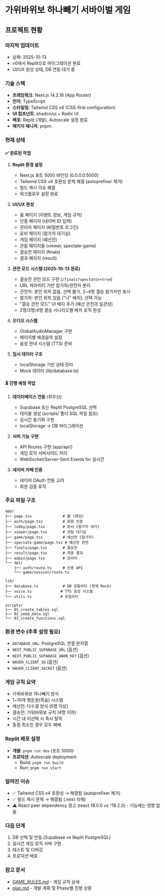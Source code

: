 # 가위바위보 하나빼기 서바이벌 게임

## 프로젝트 현황

### 마지막 업데이트
- 날짜: 2025-10-13
- v0에서 Replit으로 마이그레이션 완료
- UI/UX 완성 상태, DB 연동 대기 중

### 기술 스택
- **프레임워크**: Next.js 14.2.16 (App Router)
- **언어**: TypeScript
- **스타일링**: Tailwind CSS v4 (CSS-first configuration)
- **UI 컴포넌트**: shadcn/ui + Radix UI
- **배포**: Replit (개발), Autoscale 설정 완료
- **패키지 매니저**: pnpm

### 현재 상태

#### ✅ 완료된 작업
1. **Replit 환경 설정**
   - Next.js 포트 5000 바인딩 (0.0.0.0:5000)
   - Tailwind CSS v4 호환성 문제 해결 (autoprefixer 제거)
   - 빌드 캐시 이슈 해결
   - 워크플로우 설정 완료

2. **UI/UX 완성**
   - 홈 페이지 (이벤트 정보, 게임 규칙)
   - 인증 페이지 (네이버 ID 입력)
   - 관리자 페이지 (비밀번호 로그인)
   - 로비 페이지 (참가자 대기실)
   - 게임 페이지 (예선전)
   - 관람 페이지들 (viewer, spectate-game)
   - 결승전 페이지 (finals)
   - 결과 페이지 (result)

3. **관전 모드 시스템 (2025-10-13 완료)**
   - 결승전 관전 모드 구현 (`/finals?spectator=true`)
   - URL 파라미터 기반 참가자/관전자 분리
   - 관전자: 본인 위치 없음, 선택 불가, 2~4명 결승 참가자만 표시
   - 참가자: 본인 위치 있음 ("나" 배지), 선택 가능
   - "결승 관전 모드" UI 배지 추가 (예선 관전과 일관성)
   - 2명/3명/4명 결승 시나리오별 배치 로직 완성

4. **오디오 시스템**
   - GlobalAudioManager 구현
   - 페이지별 배경음악 설정
   - 음성 안내 시스템 (TTS) 준비

5. **임시 데이터 구조**
   - localStorage 기반 상태 관리
   - Mock 데이터 (lib/database.ts)

#### ⏳ 진행 예정 작업
1. **데이터베이스 연동** (최우선)
   - Supabase 또는 Replit PostgreSQL 선택
   - 테이블 생성 (scripts/ 폴더 SQL 파일 참조)
   - 실시간 동기화 구현
   - localStorage → DB 마이그레이션

2. **서버 기능 구현**
   - API Routes 구현 (app/api/)
   - 게임 로직 서버사이드 처리
   - WebSocket/Server-Sent Events for 실시간

3. **네이버 카페 인증**
   - 네이버 OAuth 연동 고려
   - 회원 검증 로직

### 주요 파일 구조

```
app/
├── page.tsx              # 홈 (랜딩)
├── auth/page.tsx         # 회원 인증
├── lobby/page.tsx        # 로비 (참가자 대기)
├── viewer/page.tsx       # 관람 대기실
├── game/page.tsx         # 예선전 (참가자)
├── spectate-game/page.tsx # 예선전 관전
├── finals/page.tsx       # 결승전
├── result/page.tsx       # 최종 결과
├── admin/page.tsx        # 관리자
└── api/
    ├── auth/route.ts     # 인증 API
    └── game/session/route.ts

lib/
├── database.ts           # DB 유틸리티 (현재 Mock)
├── voice.ts             # TTS 음성 시스템
└── utils.ts             # 유틸리티

scripts/
├── 01_create_tables.sql
├── 02_seed_data.sql
└── 03_create_functions.sql
```

### 환경 변수 (추후 설정 필요)
- `DATABASE_URL`: PostgreSQL 연결 문자열
- `NEXT_PUBLIC_SUPABASE_URL` (옵션)
- `NEXT_PUBLIC_SUPABASE_ANON_KEY` (옵션)
- `NAVER_CLIENT_ID` (옵션)
- `NAVER_CLIENT_SECRET` (옵션)

### 게임 규칙 요약
- 가위바위보 하나빼기 방식
- 1~10개 행운권(목숨) 시스템
- 예선전: 다수결 방식 (5명 이상)
- 결승전: 가위바위보 규칙 (4명 이하)
- 시간 내 미선택 시 즉시 탈락
- 동점 최소인 경우 모두 패배

### Replit 배포 설정
- **개발**: `pnpm run dev` (포트 5000)
- **프로덕션**: Autoscale deployment
  - Build: `pnpm run build`
  - Run: `pnpm run start`

### 알려진 이슈
- ✅ Tailwind CSS v4 호환성 → 해결됨 (autoprefixer 제거)
- ✅ 빌드 캐시 문제 → 해결됨 (.next 삭제)
- ⚠️ React peer dependency 경고 (react 18.0.0 vs ^18.2.0) - 기능에는 영향 없음

### 다음 단계
1. DB 선택 및 연동 (Supabase vs Replit PostgreSQL)
2. 실시간 게임 로직 서버 구현
3. 테스트 및 디버깅
4. 프로덕션 배포

### 참고 문서
- [GAME_RULES.md](./GAME_RULES.md) - 게임 규칙 상세
- [plan.md](./plan.md) - 개발 계획 및 Phase별 진행 상황
